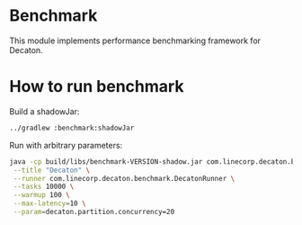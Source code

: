 Benchmark
=========

This module implements performance benchmarking framework for Decaton.

How to run benchmark
====================

Build a shadowJar:
```sh
../gradlew :benchmark:shadowJar
```

Run with arbitrary parameters:
```sh
java -cp build/libs/benchmark-VERSION-shadow.jar com.linecorp.decaton.benchmark.Main \
 --title "Decaton" \
 --runner com.linecorp.decaton.benchmark.DecatonRunner \
 --tasks 10000 \
 --warmup 100 \
 --max-latency=10 \
 --param=decaton.partition.concurrency=20 
```
